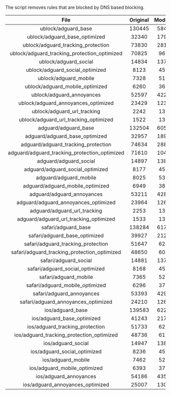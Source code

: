 The script removes rules that are blocked by DNS based blocking.


| File | Original | Modified |
|:----:|:-----:|:-----:|
| ublock/adguard_base | 130445 | 58440 |
| ublock/adguard_base_optimized | 32340 | 17920 |
| ublock/adguard_tracking_protection | 73830 | 28123 |
| ublock/adguard_tracking_protection_optimized | 70825 | 9690 |
| ublock/adguard_social | 14834 | 13751 |
| ublock/adguard_social_optimized | 8123 | 4529 |
| ublock/adguard_mobile | 7328 | 5167 |
| ublock/adguard_mobile_optimized | 6260 | 3690 |
| ublock/adguard_annoyances | 52597 | 42284 |
| ublock/adguard_annoyances_optimized | 23429 | 12315 |
| ublock/adguard_url_tracking | 2242 | 1364 |
| ublock/adguard_url_tracking_optimized | 1522 | 1361 |
| adguard/adguard_base | 132504 | 60544 |
| adguard/adguard_base_optimized | 32957 | 18964 |
| adguard/adguard_tracking_protection | 74634 | 28867 |
| adguard/adguard_tracking_protection_optimized | 71610 | 10418 |
| adguard/adguard_social | 14897 | 13816 |
| adguard/adguard_social_optimized | 8177 | 4580 |
| adguard/adguard_mobile | 8025 | 5354 |
| adguard/adguard_mobile_optimized | 6949 | 3870 |
| adguard/adguard_annoyances | 53211 | 42810 |
| adguard/adguard_annoyances_optimized | 23964 | 12615 |
| adguard/adguard_url_tracking | 2253 | 1373 |
| adguard/adguard_url_tracking_optimized | 1533 | 1370 |
| safari/adguard_base | 138284 | 61745 |
| safari/adguard_base_optimized | 39927 | 21251 |
| safari/adguard_tracking_protection | 51647 | 6248 |
| safari/adguard_tracking_protection_optimized | 48650 | 6096 |
| safari/adguard_social | 14881 | 13797 |
| safari/adguard_social_optimized | 8168 | 4564 |
| safari/adguard_mobile | 7365 | 5209 |
| safari/adguard_mobile_optimized | 6296 | 3726 |
| safari/adguard_annoyances | 53393 | 42911 |
| safari/adguard_annoyances_optimized | 24210 | 12692 |
| ios/adguard_base | 139583 | 62254 |
| ios/adguard_base_optimized | 41243 | 21757 |
| ios/adguard_tracking_protection | 51733 | 6258 |
| ios/adguard_tracking_protection_optimized | 48736 | 6106 |
| ios/adguard_social | 14947 | 13836 |
| ios/adguard_social_optimized | 8236 | 4585 |
| ios/adguard_mobile | 7462 | 5254 |
| ios/adguard_mobile_optimized | 6393 | 3768 |
| ios/adguard_annoyances | 54186 | 43589 |
| ios/adguard_annoyances_optimized | 25007 | 13022 |